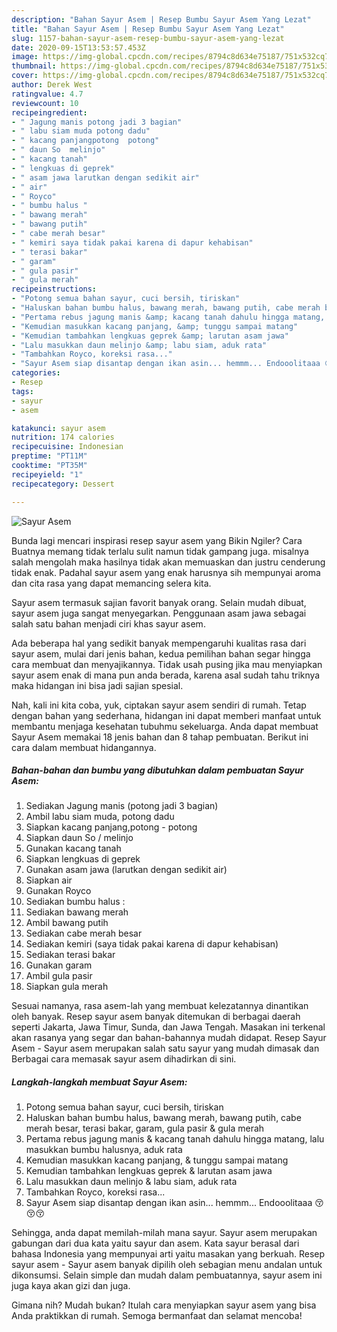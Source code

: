 ```yaml
---
description: "Bahan Sayur Asem | Resep Bumbu Sayur Asem Yang Lezat"
title: "Bahan Sayur Asem | Resep Bumbu Sayur Asem Yang Lezat"
slug: 1157-bahan-sayur-asem-resep-bumbu-sayur-asem-yang-lezat
date: 2020-09-15T13:53:57.453Z
image: https://img-global.cpcdn.com/recipes/8794c8d634e75187/751x532cq70/sayur-asem-foto-resep-utama.jpg
thumbnail: https://img-global.cpcdn.com/recipes/8794c8d634e75187/751x532cq70/sayur-asem-foto-resep-utama.jpg
cover: https://img-global.cpcdn.com/recipes/8794c8d634e75187/751x532cq70/sayur-asem-foto-resep-utama.jpg
author: Derek West
ratingvalue: 4.7
reviewcount: 10
recipeingredient:
- " Jagung manis potong jadi 3 bagian"
- " labu siam muda potong dadu"
- " kacang panjangpotong  potong"
- " daun So  melinjo"
- " kacang tanah"
- " lengkuas di geprek"
- " asam jawa larutkan dengan sedikit air"
- " air"
- " Royco"
- " bumbu halus "
- " bawang merah"
- " bawang putih"
- " cabe merah besar"
- " kemiri saya tidak pakai karena di dapur kehabisan"
- " terasi bakar"
- " garam"
- " gula pasir"
- " gula merah"
recipeinstructions:
- "Potong semua bahan sayur, cuci bersih, tiriskan"
- "Haluskan bahan bumbu halus, bawang merah, bawang putih, cabe merah besar, terasi bakar, garam, gula pasir &amp; gula merah"
- "Pertama rebus jagung manis &amp; kacang tanah dahulu hingga matang, lalu masukkan bumbu halusnya, aduk rata"
- "Kemudian masukkan kacang panjang, &amp; tunggu sampai matang"
- "Kemudian tambahkan lengkuas geprek &amp; larutan asam jawa"
- "Lalu masukkan daun melinjo &amp; labu siam, aduk rata"
- "Tambahkan Royco, koreksi rasa..."
- "Sayur Asem siap disantap dengan ikan asin... hemmm... Endooolitaaa 😚😚😚"
categories:
- Resep
tags:
- sayur
- asem

katakunci: sayur asem 
nutrition: 174 calories
recipecuisine: Indonesian
preptime: "PT11M"
cooktime: "PT35M"
recipeyield: "1"
recipecategory: Dessert

---
```



![Sayur Asem](https://img-global.cpcdn.com/recipes/8794c8d634e75187/751x532cq70/sayur-asem-foto-resep-utama.jpg)

Bunda lagi mencari inspirasi resep sayur asem yang Bikin Ngiler? Cara Buatnya memang tidak terlalu sulit namun tidak gampang juga. misalnya salah mengolah maka hasilnya tidak akan memuaskan dan justru cenderung tidak enak. Padahal sayur asem yang enak harusnya sih mempunyai aroma dan cita rasa yang dapat memancing selera kita.

Sayur asem termasuk sajian favorit banyak orang. Selain mudah dibuat, sayur asem juga sangat menyegarkan. Penggunaan asam jawa sebagai salah satu bahan menjadi ciri khas sayur asem.

Ada beberapa hal yang sedikit banyak mempengaruhi kualitas rasa dari sayur asem, mulai dari jenis bahan, kedua pemilihan bahan segar hingga cara membuat dan menyajikannya. Tidak usah pusing jika mau menyiapkan sayur asem enak di mana pun anda berada, karena asal sudah tahu triknya maka hidangan ini bisa jadi sajian spesial.


Nah, kali ini kita coba, yuk, ciptakan sayur asem sendiri di rumah. Tetap dengan bahan yang sederhana, hidangan ini dapat memberi manfaat untuk membantu menjaga kesehatan tubuhmu sekeluarga. Anda dapat membuat Sayur Asem memakai 18 jenis bahan dan 8 tahap pembuatan. Berikut ini cara dalam membuat hidangannya.

<!--inarticleads1-->

##### Bahan-bahan dan bumbu yang dibutuhkan dalam pembuatan Sayur Asem:

1. Sediakan  Jagung manis (potong jadi 3 bagian)
1. Ambil  labu siam muda, potong dadu
1. Siapkan  kacang panjang,potong - potong
1. Siapkan  daun So / melinjo
1. Gunakan  kacang tanah
1. Siapkan  lengkuas di geprek
1. Gunakan  asam jawa (larutkan dengan sedikit air)
1. Siapkan  air
1. Gunakan  Royco
1. Sediakan  bumbu halus :
1. Sediakan  bawang merah
1. Ambil  bawang putih
1. Sediakan  cabe merah besar
1. Sediakan  kemiri (saya tidak pakai karena di dapur kehabisan)
1. Sediakan  terasi bakar
1. Gunakan  garam
1. Ambil  gula pasir
1. Siapkan  gula merah


Sesuai namanya, rasa asem-lah yang membuat kelezatannya dinantikan oleh banyak. Resep sayur asem banyak ditemukan di berbagai daerah seperti Jakarta, Jawa Timur, Sunda, dan Jawa Tengah. Masakan ini terkenal akan rasanya yang segar dan bahan-bahannya mudah didapat. Resep Sayur Asem - Sayur asem merupakan salah satu sayur yang mudah dimasak dan Berbagai cara memasak sayur asem dihadirkan di sini. 

<!--inarticleads2-->

##### Langkah-langkah membuat Sayur Asem:

1. Potong semua bahan sayur, cuci bersih, tiriskan
1. Haluskan bahan bumbu halus, bawang merah, bawang putih, cabe merah besar, terasi bakar, garam, gula pasir &amp; gula merah
1. Pertama rebus jagung manis &amp; kacang tanah dahulu hingga matang, lalu masukkan bumbu halusnya, aduk rata
1. Kemudian masukkan kacang panjang, &amp; tunggu sampai matang
1. Kemudian tambahkan lengkuas geprek &amp; larutan asam jawa
1. Lalu masukkan daun melinjo &amp; labu siam, aduk rata
1. Tambahkan Royco, koreksi rasa...
1. Sayur Asem siap disantap dengan ikan asin... hemmm... Endooolitaaa 😚😚😚


Sehingga, anda dapat memilah-milah mana sayur. Sayur asem merupakan gabungan dari dua kata yaitu sayur dan asem. Kata sayur berasal dari bahasa Indonesia yang mempunyai arti yaitu masakan yang berkuah. Resep sayur asem - Sayur asem banyak dipilih oleh sebagian menu andalan untuk dikonsumsi. Selain simple dan mudah dalam pembuatannya, sayur asem ini juga kaya akan gizi dan juga. 

Gimana nih? Mudah bukan? Itulah cara menyiapkan sayur asem yang bisa Anda praktikkan di rumah. Semoga bermanfaat dan selamat mencoba!

